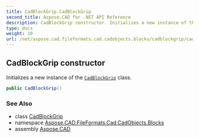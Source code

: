```yaml
---
title: CadBlockGrip.CadBlockGrip
second_title: Aspose.CAD for .NET API Reference
description: CadBlockGrip constructor. Initializes a new instance of the CadBlockGrip class
type: docs
weight: 10
url: /net/aspose.cad.fileformats.cad.cadobjects.blocks/cadblockgrip/cadblockgrip/
---
```

## CadBlockGrip constructor

Initializes a new instance of the [`CadBlockGrip`](../) class.

```csharp
public CadBlockGrip()
```

### See Also

* class [CadBlockGrip](../)
* namespace [Aspose.CAD.FileFormats.Cad.CadObjects.Blocks](../../cadblockgrip/)
* assembly [Aspose.CAD](../../../)


